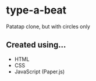 # type-a-beat
Patatap clone, but with circles only
## Created using...
- HTML
- CSS
- JavaScript (Paper.js)
